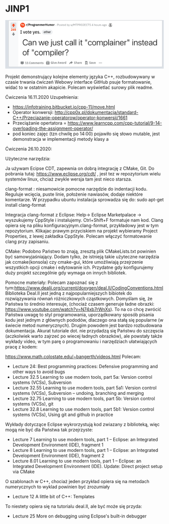 # JINP1
![](https://github.com/mwichro/JINP1/blob/main/image_2020-11-19_030127.png)

Projekt demonstrujący kolejne elementy języka C++, rozbudowywany w czasie trwania ćwiczeń
Webowy interface GitHub psuje formatowanie, widać to w ostatnim akapicie. Polecam wyświetlać surowy plik readme.

Ćwiczenia 16.11.2020
Uzupełnienia:
+ https://infotraining.bitbucket.io/cpp-11/move.html
+ Operator konwersji: http://cpp0x.pl/dokumentacja/standard-C++/Przeciazanie-operatorow/operator-konwersji/1661
+ Przeciążanie opertatora = https://www.learncpp.com/cpp-tutorial/9-14-overloading-the-assignment-operator/
+ pod koniec zajęc (tzn chwilę po 14:00)  pojawiło się słowo mutable, jest demonstracja w implementacji metody klasy a 

Ćwiczenia 26.10.2020:

Użyteczne narzędzia:

Ja używam Ecipse CDT, zapewnia on dobrą integrację z CMake, Git. Do pobrania tutaj:
https://www.eclipse.org/cdt/ , jest tez w repozytorium wielu systemów linux, chciaż zwykle wersja tam jest nieco starsza.

clang-format : niesamowicie pomocne narzędzie do indentacji kodu. Reguluje wcięcia, puste linie, położenie nawiasów, dodaje niektóre komentarze. 
W przypadku ubuntu instalacja sprowadza się do:
 sudo apt-get install clang-format
 
 Integracja clang-format z Eclipse:
Help-> Eclipse Marketpalace -> wyszukujemy CppStyle i instalujemy. Ctrl+Shift+F formatuje nam kod. Clang opiera się na pliku konfiguracyjnym.clang-format, przykładowy jest w tym repozytorium.
Klikajac prawym przyciskiem na projekt wybieramy Project Properties, z lewej zakładka CppStyle. Polecam włączyć formatowanie clang przy zapisaniu.
 
 CMake: Podobno Państwo to znają, zresztą plik CMakeLists.txt powinien być samowyjaśniający. Dodam tylko, że istnieją takie użyteczne narzędzia jak ccmake(konsola) czy cmake-gui, które umożliwiają przejrzenie wszystkich opcji cmake i edytowanie ich.  Przydatne gdy konfigurujemy duży projekt szczególnie gdy wymaga on  innych bibliotek.
 
 Pomocne materiały:
Polecam zapoznać się z tym:https://www.dealii.org/current/doxygen/deal.II/CodingConventions.html
Biblioteka Deal.II jest jedną z najpopularniejszych bibiotek do rozwiązywania równań różniczkowych cząstkowych. Domyślam się, że Państwa to średnio interesuje, (chociaż czasem generuje ładne obrazki: https://www.youtube.com/watch?v=N74xb7rWnXs). To na co chcę zwrócić Państwa uwagę to styl programowania, uporządkowany sposób pisania kodu jest jednym z głównych pododów, dlaczego ona stałą się popularne (w świecie metod numerycznych).
Drugim powodem jest bardzo rozbudowana dokumentacja. Akurat tutoriale dot. nie przydadzą się Państwu do szczęscia (aczkolwiek warto zajrzeć po wiecej ładnych obrazków), ale powstały także wykłady video, w tym parę o programowaniu i narzędziach ułatwiających pracę z kodem:

https://www.math.colostate.edu/~bangerth/videos.html
Polecam:
+ Lecture 24:	Best programming practices: Defensive programming and other ways to avoid bugs    
+ Lecture 32.5	Learning to use modern tools, part 5a: Version control systems (VCSs), Subversion
+ Lecture 32.55	Learning to use modern tools, part 5a1: Version control systems (VCSs), Subversion – undoing, branching and merging
+ Lecture 32.75	Learning to use modern tools, part 5b: Version control systems (VCSs), git
+ Lecture 32.8	Learning to use modern tools, part 5b1: Version control systems (VCSs), Using git and github in practice

Wykłady dotyczące Eclipse wykrorzystują kod zwiazany z biblioteką, więc mogą nie być dla Państwa tak przejrzyste:
+ Lecture 7	Learning to use modern tools, part 1 – Eclipse: an Integrated Development Environment (IDE), fragment 1
+ Lecture 8	Learning to use modern tools, part 1 – Eclipse: an Integrated Development Environment (IDE), fragment 2
+ Lecture 8.01	Learning to use modern tools, part 1 – Eclipse: an Integrated Development Environment (IDE). Update: Direct project setup via CMake

O szablonach w C++, chociaż jeden przykład opiera się na metodach numerycznych to wyklad powinien być zrozumiały
+ Lecture 12	A little bit of C++: Templates

To niestety opiera się na tutorialu deal.II, ale być może się przyda:
+ Lecture 25	More on debugging using Eclipse's built-in debugger

